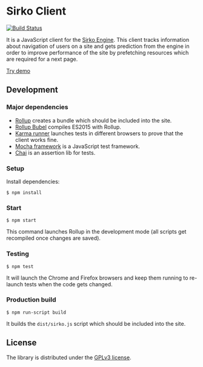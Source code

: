 # Sirko Client

[![Build Status](https://travis-ci.org/sirko-io/client.svg?branch=master)](https://travis-ci.org/sirko-io/client)

It is a JavaScript client for the [Sirko Engine](https://github.com/sirko-io/engine). This client tracks information about navigation of users on a site and gets prediction from the engine in order to improve performance of the site by prefetching resources which are required for a next page.

[Try demo](https://demo.sirko.io)

## Development

### Major dependencies

  - [Rollup](https://rollupjs.org/) creates a bundle which should be included into the site.
  - [Rollup Bubel](https://gitlab.com/Rich-Harris/rollup-plugin-buble) compiles ES2015 with Rollup.
  - [Karma runner](http://karma-runner.github.io/) launches tests in different browsers to prove that the client works fine.
  - [Mocha framework](https://mochajs.org/) is a JavaScript test framework.
  - [Chai](http://chaijs.com/) is an assertion lib for tests.

### Setup

Install dependencies:

```
$ npm install
```

### Start

```
$ npm start
```

This command launches Rollup in the development mode (all scripts get recompiled once changes are saved).

### Testing

```
$ npm test
```

It will launch the Chrome and Firefox browsers and keep them running to re-launch tests when the code gets changed.

### Production build

```
$ npm run-script build
```

It builds the `dist/sirko.js` script which should be included into the site.

## License

The library is distributed under the [GPLv3 license](https://github.com/sirko-io/client/blob/master/LICENSE.txt).
